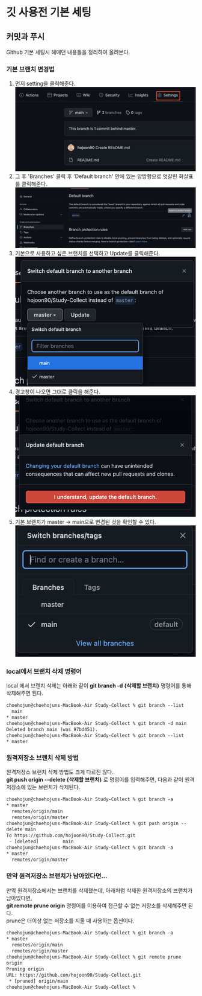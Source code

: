 # 깃 사용전 기본 세팅

## 커밋과 푸시 

Github 기본 세팅시 헤매던 내용들을 정리하여 올려본다.


### 기본 브랜치 변경법
1. 먼저 setting을 클릭해준다.
    ![click_setting](./images/click_setting.png)
2. 그 후 'Branches' 클릭 후 'Default branch' 안에 있는 양방향으로 엇갈린 화살표를 클릭해준다.
    ![click_branches_set](./images/click_branches_set.png)
3. 기본으로 사용하고 싶은 브랜치를 선택하고 Update를 클릭해준다.
    ![switch_branch](./images/switch_branch.png)
4. 경고창이 나오면 그대로 클릭을 해준다.
    ![confirm_click](./images/confirm_click.png)
5. 기본 브랜치가 master -> main으로 변경된 것을 확인할 수 있다.
    ![change](./images/change.png)

### local에서 브랜치 삭제 명령어
local 에서 브랜치 삭제는 아래와 같이 **git branch -d {삭제할 브랜치}** 명령어를 통해 삭제해주면 된다.
```
choehojun@choehojuns-MacBook-Air Study-Collect % git branch --list
  main
* master
choehojun@choehojuns-MacBook-Air Study-Collect % git branch -d main
Deleted branch main (was 97bd451).
choehojun@choehojuns-MacBook-Air Study-Collect % git branch --list 
* master
```

### 원격저장소 브랜치 삭제 방법
원격저장소 브랜치 삭제 방법도 크게 다르진 않다.\
**git push origin --delete {삭제할 브랜치}** 로 명령어를 입력해주면, 다음과 같이 원격저장소에 있는 브랜치가 삭제된다.
```
choehojun@choehojuns-MacBook-Air Study-Collect % git branch -a
* master
  remotes/origin/main
  remotes/origin/master
choehojun@choehojuns-MacBook-Air Study-Collect % git push origin --delete main
To https://github.com/hojoon90/Study-Collect.git
 - [deleted]         main
choehojun@choehojuns-MacBook-Air Study-Collect % git branch -a                
* master
  remotes/origin/master
```

### 만약 원격저장소 브랜치가 남아있다면...
만약 원격저장소에서는 브랜치를 삭제했는데, 아래처럼 삭제한 원격저장소의 브랜치가 남아있다면, \
**git remote prune origin** 명령어를 이용하여 접근할 수 없는 저장소를 삭제해주면 된다.\
prune은 더이상 없는 저장소를 지울 때 사용하는 옵션이다.
```
choehojun@choehojuns-MacBook-Air Study-Collect % git branch -a
* master
  remotes/origin/main
  remotes/origin/master
choehojun@choehojuns-MacBook-Air Study-Collect % git remote prune origin
Pruning origin
URL: https://github.com/hojoon90/Study-Collect.git
 * [pruned] origin/main
choehojun@choehojuns-MacBook-Air Study-Collect % 
```